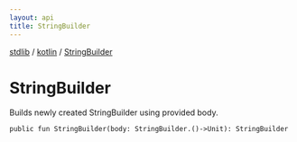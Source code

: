 ```yaml
---
layout: api
title: StringBuilder
---
```

[stdlib](../index.md) / [kotlin](index.md) / [StringBuilder](StringBuilder.md)

# StringBuilder
Builds newly created StringBuilder using provided body.
```
public fun StringBuilder(body: StringBuilder.()->Unit): StringBuilder
```
